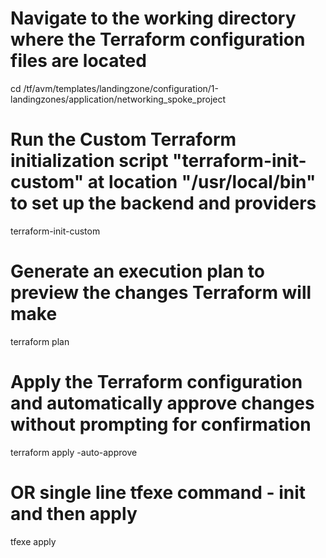 # Navigate to the working directory where the Terraform configuration files are located
cd /tf/avm/templates/landingzone/configuration/1-landingzones/application/networking_spoke_project

# Run the **Custom** Terraform initialization script "terraform-init-custom" at location "/usr/local/bin" to set up the backend and providers
terraform-init-custom 

# Generate an execution plan to preview the changes Terraform will make
terraform plan

# Apply the Terraform configuration and automatically approve changes without prompting for confirmation
terraform apply -auto-approve


# OR single line tfexe command - init and then apply
tfexe apply